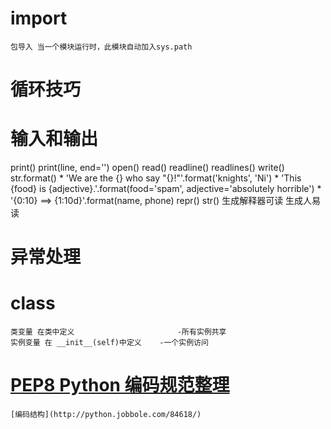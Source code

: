 # import 
	包导入 当一个模块运行时，此模块自动加入sys.path
# 循环技巧

# 输入和输出
print() print(line, end='')
open() read() readline() readlines() write()
str.format() 
	* 'We are the {} who say "{}!"'.format('knights', 'Ni')
	* 'This {food} is {adjective}.'.format(food='spam', adjective='absolutely horrible')
	* '{0:10} ==> {1:10d}'.format(name, phone)
repr() str()  生成解释器可读   生成人易读
# 异常处理
	
# class
	类变量 在类中定义 						-所有实例共享
	实例变量 在 __init__(self)中定义 	-一个实例访问

# [PEP8 Python 编码规范整理](https://www.douban.com/note/134971609/)
	[编码结构](http://python.jobbole.com/84618/)
